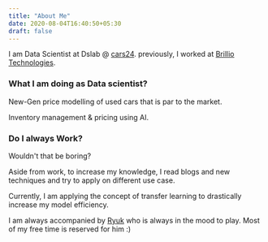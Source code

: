 ```yaml
---
title: "About Me"
date: 2020-08-04T16:40:50+05:30
draft: false
---
```


I am Data Scientist at Dslab @ [cars24](https://www.cars24.com/). previously, I worked at [Brillio Technologies](https://www.brillio.com/). 


### What I am doing as Data scientist?

New-Gen price modelling of used cars that is par to the market.

Inventory management & pricing using AI.

### Do I always Work?

Wouldn't that be boring? 

Aside from work, to increase my knowledge, I read blogs and new techniques and try to apply on different use case.

Currently, I am applying the concept of transfer learning to drastically increase my model efficiency.

I am always accompanied by [Ryuk]() who is always in the mood to play. Most of my free time is reserved for him :)
